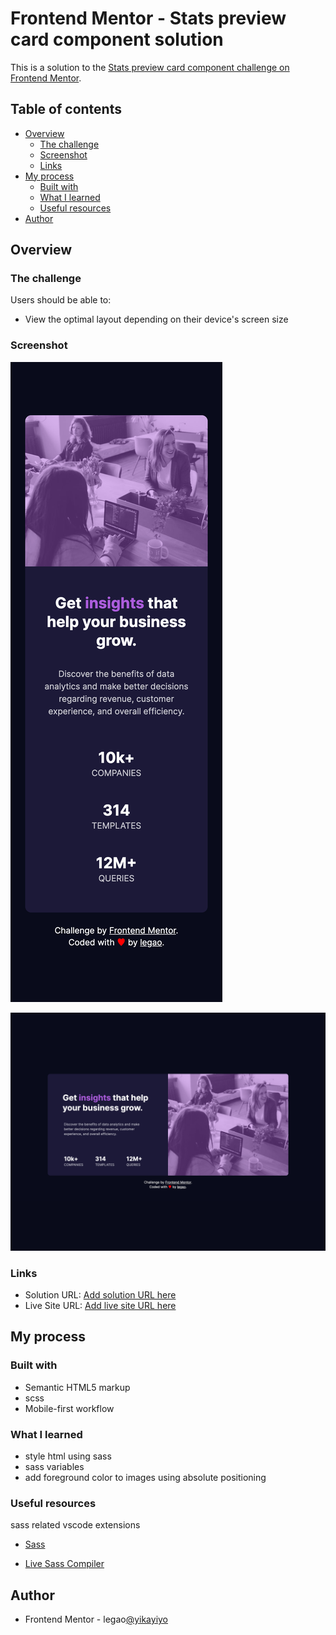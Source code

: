 # Frontend Mentor - Stats preview card component solution

This is a solution to the [Stats preview card component challenge on Frontend Mentor](https://www.frontendmentor.io/challenges/stats-preview-card-component-8JqbgoU62).

## Table of contents

- [Overview](#overview)
  - [The challenge](#the-challenge)
  - [Screenshot](#screenshot)
  - [Links](#links)
- [My process](#my-process)
  - [Built with](#built-with)
  - [What I learned](#what-i-learned)
  - [Useful resources](#useful-resources)
- [Author](#author)

## Overview

### The challenge

Users should be able to:

- View the optimal layout depending on their device's screen size

### Screenshot

![mobile-shot](./screenshots/mobile.png)

![desktop-shot](./screenshots/desktop.png)

### Links

- Solution URL: [Add solution URL here](https://your-solution-url.com)
- Live Site URL: [Add live site URL here](https://your-live-site-url.com)

## My process

### Built with

- Semantic HTML5 markup
- scss
- Mobile-first workflow

### What I learned

- style html using sass
- sass variables
- add foreground color to images using absolute positioning

### Useful resources

sass related vscode extensions

- [Sass](https://marketplace.visualstudio.com/items?itemName=Syler.sass-indented)

- [Live Sass Compiler](https://marketplace.visualstudio.com/items?itemName=ritwickdey.live-sass)

## Author

- Frontend Mentor - legao[@yikayiyo](https://www.frontendmentor.io/profile/yikayiyo)
